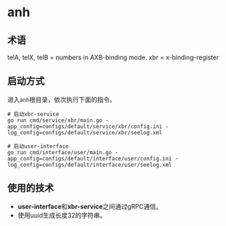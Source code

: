 # anh

## 术语

telA, telX, telB = numbers in AXB-binding mode. xbr = x-binding-register

## 启动方式

进入`anh`根目录，依次执行下面的指令。

```shell
# 启动xbr-service
go run cmd/service/xbr/main.go -app_config=configs/default/service/xbr/config.ini -log_config=configs/default/service/xbr/seelog.xml

# 启动user-interface
go run cmd/interface/user/main.go -app_config=configs/default/interface/user/config.ini -log_config=configs/default/interface/user/seelog.xml
```

## 使用的技术

- **user-interface**和**xbr-service**之间通过gRPC通信。
- 使用uuid生成长度32的字符串。
